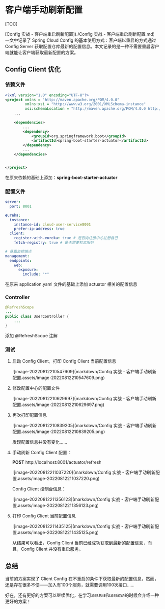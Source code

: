 # 客户端手动刷新配置



[TOC]

[Config 实战 - 客户端重启刷新配置](./Config 实战 - 客户端重启刷新配置.md) 一文中记录了 Spring Cloud Config 的基本使用方式：客户端以重启的方式通过 Config Server 获取配置仓库最新的配置信息。本文记录的是一种不需要重启客户端就能让客户端获取最新配置的方案。



## Config Client 优化



### 依赖文件

```xml
<?xml version="1.0" encoding="UTF-8"?>
<project xmlns = "http://maven.apache.org/POM/4.0.0"
         xmlns:xsi = "http://www.w3.org/2001/XMLSchema-instance"
         xsi:schemaLocation = "http://maven.apache.org/POM/4.0.0 http://maven.apache.org/xsd/maven-4.0.0.xsd">
    ...
    
    <dependencies>
        ...
        <dependency>
            <groupId>org.springframework.boot</groupId>
            <artifactId>spring-boot-starter-actuator</artifactId>
        </dependency>
        ...
    </dependencies>


</project>
```

在原来依赖的基础上添加：**spring-boot-starter-actuator**



### 配置文件

```yaml
server:
  port: 8001

eureka:
  instance:
    instance-id: cloud-user-service8001
    prefer-ip-address: true
  client:
    register-with-eureka: true # 是否向注册中心注册自己
    fetch-registry: true # 是否需要检索服务

# 暴露监控端点
management:
  endpoints:
    web:
      exposure:
        include: "*"
```

在原来 application.yaml 文件的基础上添加 actuator 相关的配置信息



### Controller

```java
@RefreshScope
...
public class UserController {
    ...
}
```

添加 @RefreshScope 注解



### 测试

1.   启动 Config Client，打印 Config Client 当前配置信息

     ![image-20220812210547609](markdown/Config 实战 - 客户端手动刷新配置.assets/image-20220812210547609.png)

     

2.   修改配置中心的配置文件

     ![image-20220812210629697](markdown/Config 实战 - 客户端手动刷新配置.assets/image-20220812210629697.png)

     

3.   再次打印配置信息

     ![image-20220812210839205](markdown/Config 实战 - 客户端手动刷新配置.assets/image-20220812210839205.png)

     发现配置信息并没有变化……

     

4.   手动刷新 Config Client 配置：

     **POST** http://localhost:8001/actuator/refresh

     ![image-20220812211037220](markdown/Config 实战 - 客户端手动刷新配置.assets/image-20220812211037220.png)

     

     Config Client 控制台信息：

     ![image-20220812211356123](markdown/Config 实战 - 客户端手动刷新配置.assets/image-20220812211356123.png)

     

     

5.   打印 Config Client 当前配置信息

     ![image-20220812211435125](markdown/Config 实战 - 客户端手动刷新配置.assets/image-20220812211435125.png)

     从结果可以看出，Config Client 当前已经成功获取到最新的配置信息，而且，Config Client 并没有重启服务。



## 总结

当前的方案实现了 Client Config 在不重启的条件下获取最新的配置信息，然而，还是存在很多不便——加入有100个服务，就需要调用100次接口……

好在，还有更好的方案可以继续优化，在学习`消息总线`和`消息驱动`的时候会介绍一种更好的方案！